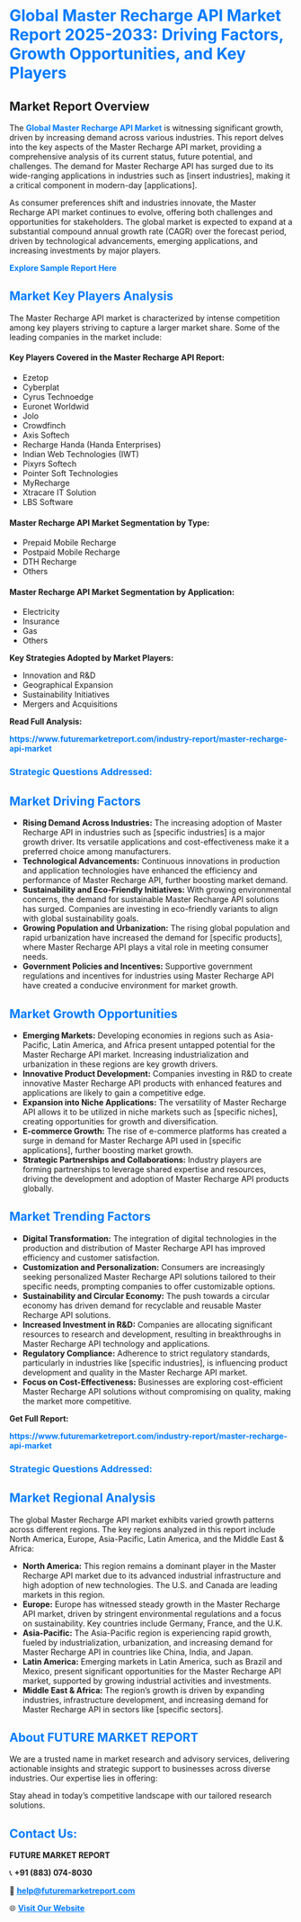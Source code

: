<h1 style="color: #007BFF;">Global Master Recharge API Market Report 2025-2033: Driving Factors, Growth Opportunities, and Key Players</h1>

<section id="overview">
<h2>Market Report Overview</h2>
<p>The <a href="https://www.futuremarketreport.com/industry-report/master-recharge-api-market" style="color: #007BFF; text-decoration: none;"><strong>Global Master Recharge API Market</strong></a> is witnessing significant growth, driven by increasing demand across various industries. This report delves into the key aspects of the Master Recharge API market, providing a comprehensive analysis of its current status, future potential, and challenges. The demand for Master Recharge API has surged due to its wide-ranging applications in industries such as [insert industries], making it a critical component in modern-day [applications].</p>
<p>As consumer preferences shift and industries innovate, the Master Recharge API market continues to evolve, offering both challenges and opportunities for stakeholders. The global market is expected to expand at a substantial compound annual growth rate (CAGR) over the forecast period, driven by technological advancements, emerging applications, and increasing investments by major players.</p>
</section>

<section id="overview">
<p><a href="https://www.futuremarketreport.com/request-sample/reportId=61957" style="color: #007BFF; text-decoration: none;"><strong>Explore Sample Report Here</strong></a></p>
</section>

<section id="key-players">
<h2 style="color: #007BFF;">Market Key Players Analysis</h2>
<p>The Master Recharge API market is characterized by intense competition among key players striving to capture a larger market share. Some of the leading companies in the market include:</p>
<h4>Key Players Covered in the Master Recharge API Report:</h4>
<ul><li>Ezetop</li><li>Cyberplat</li><li>Cyrus Technoedge</li><li>Euronet Worldwid</li><li>Jolo</li><li>Crowdfinch</li><li>Axis Softech</li><li>Recharge Handa (Handa Enterprises)</li><li>Indian Web Technologies (IWT)</li><li>Pixyrs Softech</li><li>Pointer Soft Technologies</li><li>MyRecharge</li><li>Xtracare IT Solution</li><li>LBS Software</li></ul>
<h4>Master Recharge API Market Segmentation by Type:</h4>
<ul><li>Prepaid Mobile Recharge</li><li>Postpaid Mobile Recharge</li><li>DTH Recharge</li><li>Others</li></ul>

<h4>Master Recharge API Market Segmentation by Application:</h4>
<ul><li>Electricity</li><li>Insurance</li><li>Gas</li><li>Others</li></ul>
<p><strong>Key Strategies Adopted by Market Players:</strong></p>
<ul>
<li>Innovation and R&D</li>
<li>Geographical Expansion</li>
<li>Sustainability Initiatives</li>
<li>Mergers and Acquisitions</li>
</ul>
</section>

<section>
<p><strong>Read Full Analysis: </strong></p><a href="https://www.futuremarketreport.com/industry-report/master-recharge-api-market" style="color: #007BFF; text-decoration: none;"><strong>https://www.futuremarketreport.com/industry-report/master-recharge-api-market</strong></a>
<h3 style="color: #007BFF;">Strategic Questions Addressed:</h3>
</section>

<section id="driving-factors">
<h2 style="color: #007BFF;">Market Driving Factors</h2>
<ul>
<li><strong>Rising Demand Across Industries:</strong> The increasing adoption of Master Recharge API in industries such as [specific industries] is a major growth driver. Its versatile applications and cost-effectiveness make it a preferred choice among manufacturers.</li>
<li><strong>Technological Advancements:</strong> Continuous innovations in production and application technologies have enhanced the efficiency and performance of Master Recharge API, further boosting market demand.</li>
<li><strong>Sustainability and Eco-Friendly Initiatives:</strong> With growing environmental concerns, the demand for sustainable Master Recharge API solutions has surged. Companies are investing in eco-friendly variants to align with global sustainability goals.</li>
<li><strong>Growing Population and Urbanization:</strong> The rising global population and rapid urbanization have increased the demand for [specific products], where Master Recharge API plays a vital role in meeting consumer needs.</li>
<li><strong>Government Policies and Incentives:</strong> Supportive government regulations and incentives for industries using Master Recharge API have created a conducive environment for market growth.</li>
</ul>
</section>

<section id="growth-opportunities">
<h2 style="color: #007BFF;">Market Growth Opportunities</h2>
<ul>
<li><strong>Emerging Markets:</strong> Developing economies in regions such as Asia-Pacific, Latin America, and Africa present untapped potential for the Master Recharge API market. Increasing industrialization and urbanization in these regions are key growth drivers.</li>
<li><strong>Innovative Product Development:</strong> Companies investing in R&D to create innovative Master Recharge API products with enhanced features and applications are likely to gain a competitive edge.</li>
<li><strong>Expansion into Niche Applications:</strong> The versatility of Master Recharge API allows it to be utilized in niche markets such as [specific niches], creating opportunities for growth and diversification.</li>
<li><strong>E-commerce Growth:</strong> The rise of e-commerce platforms has created a surge in demand for Master Recharge API used in [specific applications], further boosting market growth.</li>
<li><strong>Strategic Partnerships and Collaborations:</strong> Industry players are forming partnerships to leverage shared expertise and resources, driving the development and adoption of Master Recharge API products globally.</li>
</ul>
</section>

<section id="trending-factors">
<h2 style="color: #007BFF;">Market Trending Factors</h2>
<ul>
<li><strong>Digital Transformation:</strong> The integration of digital technologies in the production and distribution of Master Recharge API has improved efficiency and customer satisfaction.</li>
<li><strong>Customization and Personalization:</strong> Consumers are increasingly seeking personalized Master Recharge API solutions tailored to their specific needs, prompting companies to offer customizable options.</li>
<li><strong>Sustainability and Circular Economy:</strong> The push towards a circular economy has driven demand for recyclable and reusable Master Recharge API solutions.</li>
<li><strong>Increased Investment in R&D:</strong> Companies are allocating significant resources to research and development, resulting in breakthroughs in Master Recharge API technology and applications.</li>
<li><strong>Regulatory Compliance:</strong> Adherence to strict regulatory standards, particularly in industries like [specific industries], is influencing product development and quality in the Master Recharge API market.</li>
<li><strong>Focus on Cost-Effectiveness:</strong> Businesses are exploring cost-efficient Master Recharge API solutions without compromising on quality, making the market more competitive.</li>
</ul>
</section>

<section>
<p><strong>Get Full Report: </strong></p><a href="https://www.futuremarketreport.com/industry-report/master-recharge-api-market" style="color: #007BFF; text-decoration: none;"><strong>https://www.futuremarketreport.com/industry-report/master-recharge-api-market</strong></a>
<h3 style="color: #007BFF;">Strategic Questions Addressed:</h3>
</section>


<section id="regional-analysis">
<h2 style="color: #007BFF;">Market Regional Analysis</h2>
<p>The global Master Recharge API market exhibits varied growth patterns across different regions. The key regions analyzed in this report include North America, Europe, Asia-Pacific, Latin America, and the Middle East & Africa:</p>
<ul>
<li><strong>North America:</strong> This region remains a dominant player in the Master Recharge API market due to its advanced industrial infrastructure and high adoption of new technologies. The U.S. and Canada are leading markets in this region.</li>
<li><strong>Europe:</strong> Europe has witnessed steady growth in the Master Recharge API market, driven by stringent environmental regulations and a focus on sustainability. Key countries include Germany, France, and the U.K.</li>
<li><strong>Asia-Pacific:</strong> The Asia-Pacific region is experiencing rapid growth, fueled by industrialization, urbanization, and increasing demand for Master Recharge API in countries like China, India, and Japan.</li>
<li><strong>Latin America:</strong> Emerging markets in Latin America, such as Brazil and Mexico, present significant opportunities for the Master Recharge API market, supported by growing industrial activities and investments.</li>
<li><strong>Middle East & Africa:</strong> The region’s growth is driven by expanding industries, infrastructure development, and increasing demand for Master Recharge API in sectors like [specific sectors].</li>
</ul>
</section>

<footer>
<h2 style="color: #007BFF;">About FUTURE MARKET REPORT</h2>
<p>We are a trusted name in market research and advisory services, delivering actionable insights and strategic support to businesses across diverse industries. Our expertise lies in offering:</p>

<p>Stay ahead in today’s competitive landscape with our tailored research solutions.</p>

<h2 style="color: #007BFF;">Contact Us:</h2>
<p><strong>FUTURE MARKET REPORT</strong></p>
<p>📞 <strong>+91 (883) 074-8030</strong></p>
<p>📧 <strong><a href="mailto:help@futuremarketreport.com" style="color: #007BFF;">help@futuremarketreport.com</a></strong></p>
<p>🌐 <strong><a href="https://www.futuremarketreport.com/" style="color: #007BFF;">Visit Our Website</a></strong></p>
</footer>